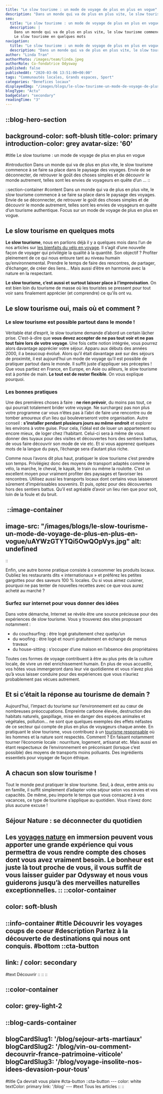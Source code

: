 ```yaml
---
title: "Le slow tourisme : un mode de voyage de plus en plus en vogue"
description: "Dans un monde qui va de plus en plus vite, le slow tourisme commence à se faire sa place dans le paysage des voyages. Envie de se déconnecter, de retrouver le goût des choses simples et de découvrir le monde autrement, telles sont les envies de voyageurs en quête d’un ..."
seo:
  title: "Le slow tourisme : un mode de voyage de plus en plus en vogue | Blog Odysway"
  description: |
    Dans un monde qui va de plus en plus vite, le slow tourisme commence à se faire sa place dans le paysage des voyages. Envie de se déconnecter, de retrouver le goût des choses simples et de découvrir le monde autrement, telles sont les envies de voyageurs en quête d’un tourisme authentique. Focus sur un mode de voyage de plus en plus en vogue.
    Le slow tourisme en quelques mots
navigation:
  title: "Le slow tourisme : un mode de voyage de plus en plus en vogue"
  description: "Dans un monde qui va de plus en plus vite, le slow tourisme commence à se faire sa place dans le paysage des voyages. Envie de se déconnecter, de retrouver le goût des choses simples et de découvrir le monde autrement, telles sont les envies de voyageurs en quête d’un ..."
author: "Linda Tran"
authorPhoto: /images/team/linda.jpeg
authorRole: Co-fondatrice Odysway
published: false
publishedAt: "2020-03-06 13:51:00+00:00"
tags: "Communautés locales, Grands espaces, Sport"
categories: "Benefices locaux"
displayedImg: "/images/blogs/le-slow-tourisme-un-mode-de-voyage-de-plus-en-plus-en-vogue/yofM2WkORbitnz8VrtLh.jpg"
blogType: "Actu"
badgeColor: "secondary"
readingTime: "3"
---
```


::blog-hero-section
---
background-color: soft-blush
title-color: primary
introduction-color: grey
avatar-size: '60'
---
#title
Le slow tourisme : un mode de voyage de plus en plus en vogue

#introduction
Dans un monde qui va de plus en plus vite, le slow tourisme commence à se faire sa place dans le paysage des voyages. Envie de se déconnecter, de retrouver le goût des choses simples et de découvrir le monde autrement, telles sont les envies de voyageurs en quête d’un ...
::

::section-container
#content
Dans un monde qui va de plus en plus vite, le slow tourisme commence à se faire sa place dans le paysage des voyages. Envie de se déconnecter, de retrouver le goût des choses simples et de découvrir le monde autrement, telles sont les envies de voyageurs en quête d’un tourisme authentique. Focus sur un mode de voyage de plus en plus en vogue.

## Le slow tourisme en quelques mots

**Le slow tourisme**, nous en parlions déjà il y a quelques mois dans l’un de nos articles sur [les bienfaits du vélo en voyage](https://odysway.com/5-bienfaits-velo-voyage). Il s’agit d’une nouvelle façon de voyager qui privilégie la qualité à la quantité. Son objectif ? Profiter pleinement de ce qui nous entoure tant au niveau humain qu’environnemental. Prendre le temps de faire des rencontres, de partager, d’échanger, de créer des liens… Mais aussi d’être en harmonie avec la nature en la respectant.

**Le slow tourisme, c’est aussi et surtout laisser place à l’improvisation**. On est bien loin du tourisme de masse où les touristes se pressent pour tout voir sans finalement apprécier (et comprendre) ce qu’ils ont vu.

## Le slow tourisme oui, mais où et comment ?

### Le slow tourisme est possible partout dans le monde !

Véritable état d’esprit, le slow tourisme demande d’abord un certain lâcher prise. C’est-à-dire que **vous devez accepter de ne pas tout voir et ne pas tout faire lors de votre voyage**. Une fois cette notion intégrée, vous pourrez alors davantage apprécier votre séjour. Apparu aux débuts des années 2000, il a beaucoup évolué. Alors qu’il était davantage axé sur des séjours de proximité, il est aujourd’hui un mode de voyage qu’il est possible de pratiquer partout dans le monde. Il suffit juste d’appliquer ses préceptes ! Que vous partiez en France, en Europe, en Asie ou ailleurs, le slow tourisme est à portée de main. **Le tout est de rester flexible**. On vous explique pourquoi.

### Les bonnes pratiques

Une des premières choses à faire : **ne rien prévoir**, du moins pas tout, ce qui pourrait totalement brider votre voyage. Ne surchargez pas non plus votre programme car vous n’êtes pas à l’abri de faire une rencontre ou de tomber amoureux d’un lieu qui bouleverseront votre organisation. Autre conseil : **s’installer pendant plusieurs jours au même endroit** et explorer les environs à votre guise. Pour cela, l’idéal est de louer un appartement ou encore mieux, de loger chez l’habitant. Celui-ci sera à même de vous donner des tuyaux pour des visites et découvertes hors des sentiers battus, de vous faire découvrir son mode de vie etc. Et si vous apprenez quelques mots de la langue du pays, l’échange sera d’autant plus riche.

Comme nous l’avons dit plus haut, pratiquer le slow tourisme c’est prendre son temps. Privilégiez donc des moyens de transport adaptés comme le vélo, la marche, le cheval, le kayak, le train ou même la roulotte. C’est un excellent moyen pour vraiment profiter des paysages et favoriser les rencontres. Utilisez aussi les transports locaux dont certains vous laisseront sûrement d’impérissables souvenirs. Et puis, optez pour des découvertes hors des sentiers battus. Qu’il est agréable d’avoir un lieu rien que pour soit, loin de la foule et du bruit.

 ::image-container
---
image-src: "/images/blogs/le-slow-tourisme-un-mode-de-voyage-de-plus-en-plus-en-vogue/uAYWzGTYTQi5OwQOpVys.jpg"
alt: undefined
---
::

Enfin, une autre bonne pratique consiste à consommer les produits locaux. Oubliez les restaurants dits « internationaux » et préférez les petites gargottes pour des saveurs 100 % locales. Ou si vous aimez cuisiner, pourquoi ne pas tenter de nouvelles recettes avec ce que vous aurez acheté au marché ?

### Surfez sur internet pour vous donner des idées

Dans votre démarche, Internet se révèle être une source précieuse pour des expériences de slow tourisme. Vous y trouverez des sites proposant notamment :

*   du couchsurfing : être logé gratuitement chez quelqu’un
*   du woofing : être logé et nourri gratuitement en échange de menus travaux
*   du house-sitting : s’occuper d’une maison en l’absence des propriétaires

Toutes ces formes de voyage contribuent à être au plus près de la culture locale, de vivre un réel enrichissement humain. En plus de vous accueillir, vos hôtes vous immergeront dans leur vie quotidienne et vous n’avez plus qu’à vous laisser conduire pour des expériences que vous n’auriez probablement pas vécues autrement.

## Et si c’était la réponse au tourisme de demain ?

Aujourd’hui, l’impact du tourisme sur l’environnement est au cœur de nombreuses préoccupations. Empreinte carbone élevée, destruction des habitats naturels, gaspillage, mise en danger des espèces animales et végétales, pollution… ne sont que quelques exemples des effets néfastes de ce secteur qui compte de plus en plus de voyageurs chaque année. En pratiquant le slow tourisme, vous contribuez à un [tourisme responsable](https://odysway.com/tourisme-responsable-demain) où les hommes et la nature sont respectés. Comment ? En faisant notamment tourner l’économie locale : nourriture, logement, artisanat etc. Mais aussi en étant respectueux de l’environnement en préconisant (lorsque c’est possible) des moyens de transports moins polluants. Des ingrédients essentiels pour voyager de façon éthique.

## A chacun son slow tourisme !

Tout le monde peut pratiquer le slow tourisme. Seul, à deux, entre amis ou en famille, il suffit simplement d’adapter votre séjour selon vos envies et vos capacités. De même, peu importe le temps que vous consacrez à vos vacances, ce type de tourisme s’applique au quotidien. Vous n’avez donc plus aucune excuse !

## Séjour Nature : se déconnecter du quotidien

Les [voyages nature](https://odysway.com/thematiques/voyage-nature) en immersion peuvent vous apporter une grande expérience qui vous permettra de vous rendre compte des choses dont vous avez vraiment besoin. Le bonheur est juste là tout proche de vous, il vous suffit de vous laisser guider par Odysway et nous vous guiderons jusqu’à des merveilles naturelles exceptionnelles.
::
::color-container
---
color: soft-blush
---
  ::info-container
  #title
  Découvrir les voyages coups de coeur
  #description
  Partez à la découverte de destinations qui nous ont conquis.
  #bottom
  ::cta-button
  ---
  link: /
  color: secondary
  ---
  #text
  Découvrir
  ::
  ::
::

::color-container
---
color: grey-light-2
---
  ::blog-cards-container
  ---
  blogCardSlug1: '/blog/sejour-arts-martiaux' 
  blogCardSlug2: '/blog/vin-ou-comment-decouvrir-france-patrimoine-viticole' 
  blogCardSlug3: '/blog/voyage-insolite-nos-idees-devasion-pour-tous' 
  ---
  #title
  Ça devrait vous plaire
  #cta-button
    ::cta-button
    ---
    color: white
    textColor: primary
    link: '/blog'
    ---
    #text
    Tous les  articles
    ::
  ::
